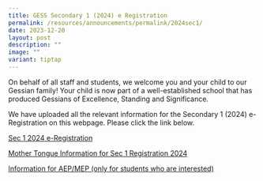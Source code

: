 ```yaml
---
title: GESS Secondary 1 (2024) e Registration
permalink: /resources/announcements/permalink/2024sec1/
date: 2023-12-20
layout: post
description: ""
image: ""
variant: tiptap
---
```

<p>On behalf of all staff and students, we welcome you and your child to our Gessian family! Your child is now part of a well-established school that has produced Gessians of Excellence, Standing and Significance.</p><p>We have uploaded all the relevant information for the Secondary 1 (2024) e-Registration on this webpage. Please click the link below.</p><p></p><p><a href="/files/3__Sec_1__2024__e_Registration_Website__Final____For_Upload__Updated_.pdf" rel="noopener noreferrer nofollow" target="_blank">Sec 1 2024 e-Registration</a></p><p></p><p><a href="/files/Mother_Tongue_Information_for_Sec_1_Registration_2024__For_school_website_.pdf" rel="noopener noreferrer nofollow" target="_blank">Mother Tongue Information for Sec 1 Registration 2024</a></p><p></p><p><a href="https://drive.google.com/drive/folders/15YsMRc5Y6KaJZi3i8HA8d0MI05b76jXz?usp=drive_link" rel="noopener noreferrer nofollow" target="_blank">Information for AEP/MEP (only for students who are interested)</a></p>